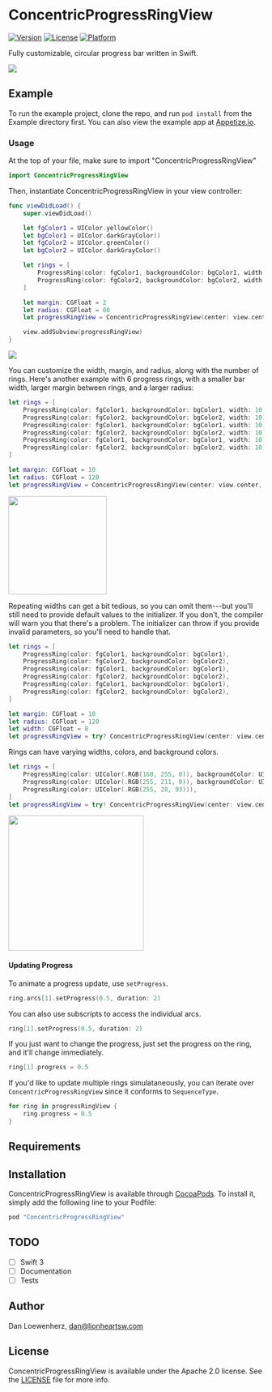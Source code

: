 # ConcentricProgressRingView

[![Version](https://img.shields.io/cocoapods/v/ConcentricProgressRingView.svg?style=flat)](http://cocoapods.org/pods/ConcentricProgressRingView)
[![License](https://img.shields.io/cocoapods/l/ConcentricProgressRingView.svg?style=flat)](http://cocoapods.org/pods/ConcentricProgressRingView)
[![Platform](https://img.shields.io/cocoapods/p/ConcentricProgressRingView.svg?style=flat)](http://cocoapods.org/pods/ConcentricProgressRingView)

Fully customizable, circular progress bar written in Swift.

![](animation.gif)

## Example

To run the example project, clone the repo, and run `pod install` from the Example directory first. You can also view the example app at [Appetize.io](https://appetize.io/app/xw49k81xufbqkmwdhpebkpyn58?device=iphone5s&scale=75&orientation=portrait&osVersion=9.3&deviceColor=black).

### Usage

At the top of your file, make sure to import "ConcentricProgressRingView"

```swift
import ConcentricProgressRingView
```

Then, instantiate ConcentricProgressRingView in your view controller:

```swift
func viewDidLoad() {
    super.viewDidLoad()

    let fgColor1 = UIColor.yellowColor()
    let bgColor1 = UIColor.darkGrayColor()
    let fgColor2 = UIColor.greenColor()
    let bgColor2 = UIColor.darkGrayColor()

    let rings = [
        ProgressRing(color: fgColor1, backgroundColor: bgColor1, width: 18),
        ProgressRing(color: fgColor2, backgroundColor: bgColor2, width: 18),
    ]

    let margin: CGFloat = 2
    let radius: CGFloat = 80
    let progressRingView = ConcentricProgressRingView(center: view.center, radius: radius, margin: margin, rings: rings)

    view.addSubview(progressRingView)
}
```

![](example1.png)

You can customize the width, margin, and radius, along with the number of rings. Here's another example with 6 progress rings, with a smaller bar width, larger margin between rings, and a larger radius:

```swift
let rings = [
    ProgressRing(color: fgColor1, backgroundColor: bgColor1, width: 10),
    ProgressRing(color: fgColor2, backgroundColor: bgColor2, width: 10),
    ProgressRing(color: fgColor1, backgroundColor: bgColor1, width: 10),
    ProgressRing(color: fgColor2, backgroundColor: bgColor2, width: 10),
    ProgressRing(color: fgColor1, backgroundColor: bgColor1, width: 10),
    ProgressRing(color: fgColor2, backgroundColor: bgColor2, width: 10),
]

let margin: CGFloat = 10
let radius: CGFloat = 120
let progressRingView = ConcentricProgressRingView(center: view.center, radius: radius, margin: margin, rings: rings)
```

<img src="example2.png" width="194" />

Repeating widths can get a bit tedious, so you can omit them---but you'll still need to provide default values to the initializer. If you don't, the compiler will warn you that there's a problem. The initializer can throw if you provide invalid parameters, so you'll need to handle that.

```swift
let rings = [
    ProgressRing(color: fgColor1, backgroundColor: bgColor1),
    ProgressRing(color: fgColor2, backgroundColor: bgColor2),
    ProgressRing(color: fgColor1, backgroundColor: bgColor1),
    ProgressRing(color: fgColor2, backgroundColor: bgColor2),
    ProgressRing(color: fgColor1, backgroundColor: bgColor1),
    ProgressRing(color: fgColor2, backgroundColor: bgColor2),
]

let margin: CGFloat = 10
let radius: CGFloat = 120
let width: CGFloat = 8
let progressRingView = try? ConcentricProgressRingView(center: view.center, radius: radius, margin: margin, rings: rings, defaultColor: nil, defaultWidth: width)
```

Rings can have varying widths, colors, and background colors.

```swift
let rings = [
    ProgressRing(color: UIColor(.RGB(160, 255, 0)), backgroundColor: UIColor(.RGB(44, 66, 4)), width: 40),
    ProgressRing(color: UIColor(.RGB(255, 211, 0)), backgroundColor: UIColor(.RGB(85, 78, 0)), width: 20),
    ProgressRing(color: UIColor(.RGB(255, 28, 93))),
]
let progressRingView = try! ConcentricProgressRingView(center: view.center, radius: radius, margin: margin, rings: rings, defaultWidth: 30)
```

<img src="example3.png" width="267" />

#### Updating Progress

To animate a progress update, use `setProgress`.

```swift
ring.arcs[1].setProgress(0.5, duration: 2)
```

You can also use subscripts to access the individual arcs.

```swift
ring[1].setProgress(0.5, duration: 2)
```

If you just want to change the progress, just set the progress on the ring, and it'll change immediately.

```swift
ring[1].progress = 0.5
```

If you'd like to update multiple rings simulataneously, you can iterate over `ConcentricProgressRingView` since it conforms to `SequenceType`.

```swift
for ring in progressRingView {
    ring.progress = 0.5
}
```

## Requirements

## Installation

ConcentricProgressRingView is available through [CocoaPods](http://cocoapods.org). To install
it, simply add the following line to your Podfile:

```ruby
pod "ConcentricProgressRingView"
```

## TODO

* [ ] Swift 3
* [ ] Documentation
* [ ] Tests

## Author

Dan Loewenherz, dan@lionheartsw.com

## License

ConcentricProgressRingView is available under the Apache 2.0 license. See the [LICENSE](LICENSE) file for more info.

